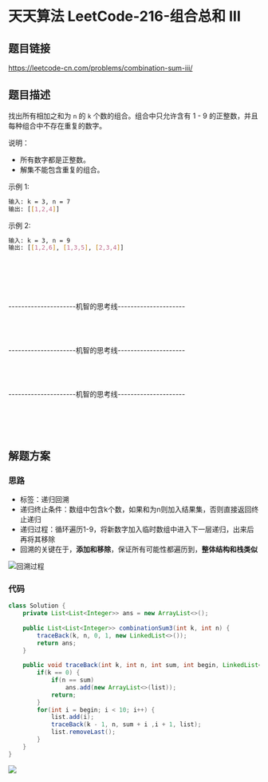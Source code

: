 # 天天算法 LeetCode-216-组合总和 III

## 题目链接

https://leetcode-cn.com/problems/combination-sum-iii/

## 题目描述

找出所有相加之和为 `n` 的 `k` 个数的组合。组合中只允许含有 1 - 9 的正整数，并且每种组合中不存在重复的数字。

说明：

- 所有数字都是正整数。
- 解集不能包含重复的组合。 

示例 1:

```bash
输入: k = 3, n = 7
输出: [[1,2,4]]
```

示例 2:

```bash
输入: k = 3, n = 9
输出: [[1,2,6], [1,3,5], [2,3,4]]
```

<br/>
<br/>
<br/>
<br/>
<br/>
---------------------机智的思考线---------------------
<br/>
<br/>
<br/>
<br/>
<br/>
---------------------机智的思考线---------------------
<br/>
<br/>
<br/>
<br/>
<br/>
---------------------机智的思考线---------------------
<br/>
<br/>
<br/>
<br/>
<br/>


## 解题方案

### 思路

- 标签：递归回溯
- 递归终止条件：数组中包含k个数，如果和为n则加入结果集，否则直接返回终止递归
- 递归过程：循环遍历1-9，将新数字加入临时数组中进入下一层递归，出来后再将其移除
- 回溯的关键在于，**添加和移除**，保证所有可能性都遍历到，**整体结构和栈类似**

![回溯过程](https://i.loli.net/2019/05/18/5cdf779d1690663296.png)

### 代码

```java
class Solution {
    private List<List<Integer>> ans = new ArrayList<>();
    
    public List<List<Integer>> combinationSum3(int k, int n) {
        traceBack(k, n, 0, 1, new LinkedList<>());
        return ans;
    }
    
    public void traceBack(int k, int n, int sum, int begin, LinkedList<Integer> list) {
        if(k == 0) {
            if(n == sum)
                ans.add(new ArrayList<>(list));
            return;
        }
        for(int i = begin; i < 10; i++) {
            list.add(i);
            traceBack(k - 1, n, sum + i ,i + 1, list);
            list.removeLast();
        }
    }
}
```

![](https://i.loli.net/2019/05/17/5cde9e49d28a986587.png)
